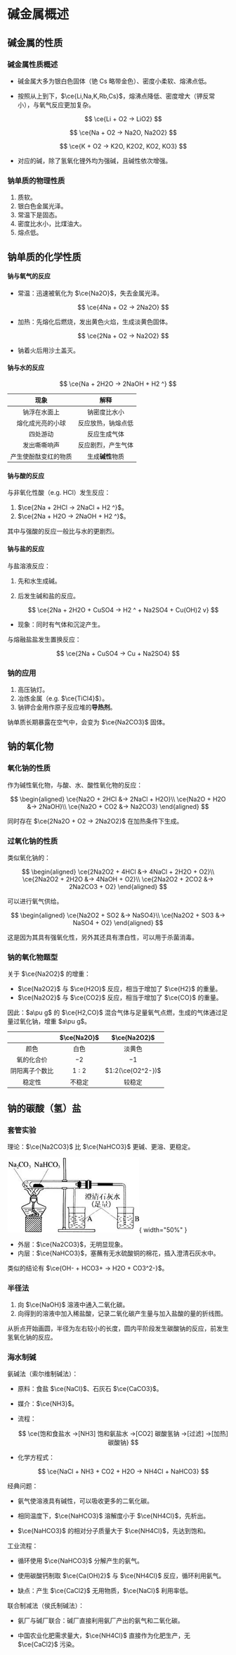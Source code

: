 # 碱金属概述

## 碱金属的性质

### 碱金属性质概述

- 碱金属大多为银白色固体（铯 Cs 略带金色）、密度小柔软、熔沸点低。

- 按照从上到下，$\ce{Li,Na,K,Rb,Cs}$，熔沸点降低、密度增大（钾反常小），与氧气反应更加复杂。

    $$
    \ce{Li + O2 -> LiO2}
    $$

    $$
    \ce{Na + O2 -> Na2O, Na2O2}
    $$

    $$
    \ce{K + O2 -> K2O, K2O2, KO2, KO3}
    $$

- 对应的碱，除了氢氧化锂外均为强碱，且碱性依次增强。

### 钠单质的物理性质

1. 质软。
2. 银白色金属光泽。
3. 常温下是固态。
4. 密度比水小，比煤油大。
5. 熔点低。

## 钠单质的化学性质

#### 钠与氧气的反应

+ 常温：迅速被氧化为 $\ce{Na2O}$，失去金属光泽。

    $$
    \ce{4Na + O2 -> 2Na2O}
    $$

+ 加热：先熔化后燃烧，发出黄色火焰，生成淡黄色固体。

    $$
    \ce{2Na + O2 -> Na2O2}
    $$

+ 钠着火后用沙土盖灭。

#### 钠与水的反应

$$
\ce{Na + 2H2O -> 2NaOH + H2 ^}
$$

| 现象 | 解释 |
| :-: | :-: |
| 钠浮在水面上 | 钠密度比水小 |
| 熔化成光亮的小球 | 反应放热，钠熔点低 |
| 四处游动 | 反应生成气体 |
| 发出嘶嘶响声 | 反应剧烈，产生气体 |
| 产生使酚酞变红的物质 | 生成**碱性**物质 |

#### 钠与酸的反应

与非氧化性酸（e.g. HCl）发生反应：

1. $\ce{2Na + 2HCl -> 2NaCl + H2 ^}$。
2. $\ce{2Na + H2O -> 2NaOH + H2 ^}$。

其中与强酸的反应一般比与水的更剧烈。

#### 钠与盐的反应

与盐溶液反应：

1. 先和水生成碱。
2. 后发生碱和盐的反应。

    $$
    \ce{2Na + 2H2O + CuSO4 -> H2 ^ + Na2SO4 + Cu(OH)2 v}
    $$

+ 现象：同时有气体和沉淀产生。

与熔融盐盐发生置换反应：

$$
\ce{2Na + CuSO4 -> Cu + Na2SO4}
$$

### 钠的应用

1. 高压钠灯。
2. 冶炼金属（e.g. $\ce{TiCl4}$）。
3. 钠钾合金用作原子反应堆的**导热剂**。

钠单质长期暴露在空气中，会变为 $\ce{Na2CO3}$ 固体。

## 钠的氧化物

### 氧化钠的性质

作为碱性氧化物，与酸、水、酸性氧化物的反应：

$$
\begin{aligned}
\ce{Na2O + 2HCl &-> 2NaCl + H2O}\\
\ce{Na2O + H2O &-> 2NaOH}\\
\ce{Na2O + CO2 &-> Na2CO3}
\end{aligned}
$$

同时存在 $\ce{2Na2O + O2 -> 2Na2O2}$ 在加热条件下生成。

### 过氧化钠的性质

类似氧化钠的：

$$
\begin{aligned}
\ce{2Na2O2 + 4HCl &-> 4NaCl + 2H2O + O2}\\
\ce{2Na2O2 + 2H2O &-> 4NaOH + O2}\\
\ce{2Na2O2 + 2CO2 &-> 2Na2CO3 + O2}
\end{aligned}
$$

可以进行氧气供给。

$$
\begin{aligned}
\ce{Na2O2 + SO2 &-> NaSO4}\\
\ce{Na2O2 + SO3 &-> NaSO4 + O2}
\end{aligned}
$$

这是因为其具有强氧化性，另外其还具有漂白性，可以用于杀菌消毒。

### 钠的氧化物题型

关于 $\ce{Na2O2}$ 的增重：

- $\ce{Na2O2}$ 与 $\ce{H2O}$ 反应，相当于增加了 $\ce{H2}$ 的重量。
- $\ce{Na2O2}$ 与 $\ce{CO2}$ 反应，相当于增加了 $\ce{CO}$ 的重量。

因此：$a\pu g$ 的 $\ce{H2,CO}$ 混合气体与足量氧气点燃，生成的气体通过足量过氧化钠，增重 $a\pu g$。

| | $\ce{Na2O}$ | $\ce{Na2O2}$ |
| :-: | :-: | :-: |
| 颜色 | 白色 | 淡黄色 |
| 氧的化合价 | $-2$ | $-1$ |
| 阴阳离子个数比 | $1:2$ | $1:2(\ce{O2^2-})$ |
| 稳定性 | 不稳定 | 较稳定 |

## 钠的碳酸（氢）盐

### 套管实验

理论：$\ce{Na2CO3}$ 比 $\ce{NaHCO3}$ 更碱、更溶、更稳定。

![套管实验](./套管实验.jpg){ width="50%" }

- 外层：$\ce{Na2CO3}$，无明显现象。
- 内层：$\ce{NaHCO3}$，塞蘸有无水硫酸铜的棉花，插入澄清石灰水中。

类似的结论有 $\ce{OH- + HCO3+ -> H2O + CO3^2-}$。

### 半径法

1. 向 $\ce{NaOH}$ 溶液中通入二氧化碳。
2. 向得到的溶液中加入稀盐酸，记录二氧化碳产生量与加入盐酸的量的折线图。

从折点开始画圆，半径为左右较小的长度，圆内平阶段发生碳酸钠的反应，前发生氢氧化钠的反应。

### 海水制碱

氨碱法（索尔维制碱法）：

- 原料：食盐 $\ce{NaCl}$、石灰石 $\ce{CaCO3}$。

- 媒介：$\ce{NH3}$。

- 流程：

    $$
    \ce{饱和食盐水 ->[NH3] 饱和氨盐水 ->[CO2] 碳酸氢钠 ->[过滤] ->[加热] 碳酸钠}
    $$

- 化学方程式：

    $$
    \ce{NaCl + NH3 + CO2 + H2O -> NH4Cl + NaHCO3}
    $$

经典问题：

- 氨气使溶液具有碱性，可以吸收更多的二氧化碳。

- 相同温度下，$\ce{NaHCO3}$ 溶解度小于 $\ce{NH4Cl}$，先析出。

- $\ce{NaHCO3}$ 的相对分子质量大于 $\ce{NH4Cl}$，先达到饱和。

工业流程：

- 循环使用 $\ce{NaHCO3}$ 分解产生的氨气。

- 使用碳酸钙制取 $\ce{Ca(OH)2}$ 与 $\ce{NH4Cl}$ 反应，循环利用氨气。

- 缺点：产生 $\ce{CaCl2}$ 无用物质，$\ce{NaCl}$ 利用率低。

联合制减法（侯氏制碱法）：

- 氨厂与碱厂联合：碱厂直接利用氨厂产出的氨气和二氧化碳。

- 中国农业化肥需求量大，$\ce{NH4Cl}$ 直接作为化肥生产，无 $\ce{CaCl2}$ 污染。
